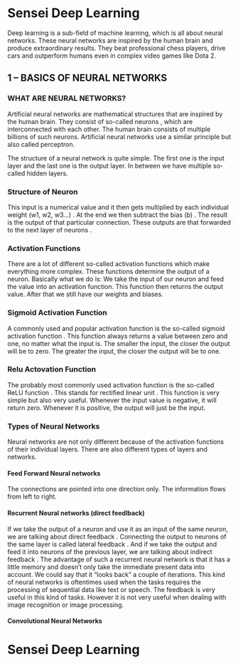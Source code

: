 # Sensei Deep Learning

Deep learning is a sub-field of machine learning, which is all about neural networks. These neural networks are inspired by the human brain and produce extraordinary results. They beat professional chess players, drive cars and outperform humans even in complex video games like Dota 2.

## 1 – BASICS OF NEURAL NETWORKS

### WHAT ARE NEURAL NETWORKS?

Artificial neural networks are mathematical structures that are inspired by the human brain. They consist of so-called neurons , which are interconnected with each other. The human brain consists of multiple billions of such neurons. Artificial neural networks use a similar principle but also called perceptron.

The structure of a neural network is quite simple. The first one is the input layer and the last one is the output layer. In between we have multiple so-called hidden layers.

### Structure of Neuron

This input is a numerical value and it then gets multiplied by each individual weight (w1, w2, w3...) . At the end we then subtract the bias (b) . The result is the output of that particular connection. These outputs are that forwarded to the next layer of neurons .

### Activation Functions

There are a lot of different so-called activation functions which make everything more complex. These functions determine the output of a neuron. Basically what we do is: We take the input of our neuron and feed the value into an activation function. This function then returns the output value. After that we still have our weights and biases.

### Sigmoid Activation Function

A commonly used and popular activation function is the so-called sigmoid activation function . This function always returns a value between zero and one, no matter what the input is. The smaller the input, the closer the output will be to zero. The greater the input, the closer the output will be to one.

### Relu Actovation Function

The probably most commonly used activation function is the so-called ReLU function . This stands for rectified linear unit . This function is very simple but also very useful. Whenever the input value is negative, it will return zero. Whenever it is positive, the output will just be the input.

### Types of Neural Networks

Neural networks are not only different because of the activation functions of
their individual layers. There are also different types of layers and networks.

#### Feed Forward Neural networks

The connections are pointed into one direction only. The information flows from left to right.

#### Recurrent Neural networks (direct feedlback)

If we take the output of a neuron and use it as an input of the same neuron, we are talking about direct feedback . Connecting the output to neurons of the same layer is called lateral feedback . And if we take the output and feed it into neurons of the previous layer, we are talking about indirect feedback .
The advantage of such a recurrent neural network is that it has a little memory
and doesn’t only take the immediate present data into account. We could say
that it “looks back” a couple of iterations. This kind of neural networks is oftentimes used when the tasks requires the processing of sequential data like text or speech. The feedback is very useful in this kind of tasks. However it is not very useful when dealing with image recognition or image processing.

#### Convolutional Neural Networks
# Sensei Deep Learning
